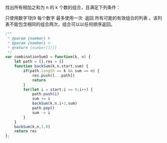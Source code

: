 找出所有相加之和为 n 的 k 个数的组合，且满足下列条件：

只使用数字1到9
每个数字 最多使用一次 
返回 所有可能的有效组合的列表 。该列表不能包含相同的组合两次，组合可以以任何顺序返回。

```js
/**
 * @param {number} k
 * @param {number} n
 * @return {number[][]}
 */
var combinationSum3 = function(k, n) {
    let path = [],res = []
    function backSum(k,n,start,sum) {
        if(path.length == k && sum == n) {
            res.push([...path])
            return 
        }
        for(let i = start;i <= 9;i++) {
            path.push(i)
            sum += i
            backSum(k,n,i+1,sum)
            path.pop()
            sum -= i
        }
    }
    backSum(k,n,1,0)
    return res
};
```
